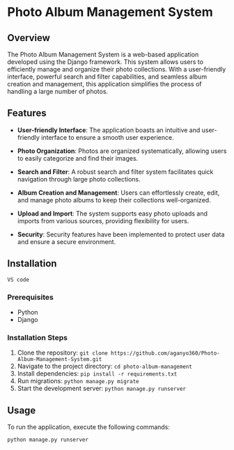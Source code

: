 # Photo Album Management System

## Overview

The Photo Album Management System is a web-based application developed using the Django framework. This system allows users to efficiently manage and organize their photo collections. With a user-friendly interface, powerful search and filter capabilities, and seamless album creation and management, this application simplifies the process of handling a large number of photos.

## Features

- **User-friendly Interface**: The application boasts an intuitive and user-friendly interface to ensure a smooth user experience.

- **Photo Organization**: Photos are organized systematically, allowing users to easily categorize and find their images.

- **Search and Filter**: A robust search and filter system facilitates quick navigation through large photo collections.

- **Album Creation and Management**: Users can effortlessly create, edit, and manage photo albums to keep their collections well-organized.

- **Upload and Import**: The system supports easy photo uploads and imports from various sources, providing flexibility for users.

- **Security**: Security features have been implemented to protect user data and ensure a secure environment.

## Installation
    VS code

### Prerequisites

- Python
- Django


### Installation Steps

1. Clone the repository: `git clone https://github.com/aganyo360/Photo-Album-Management-System.git`
2. Navigate to the project directory: `cd photo-album-management`
3. Install dependencies: `pip install -r requirements.txt`
4. Run migrations: `python manage.py migrate`
5. Start the development server: `python manage.py runserver`

## Usage

To run the application, execute the following commands:

```bash
python manage.py runserver

